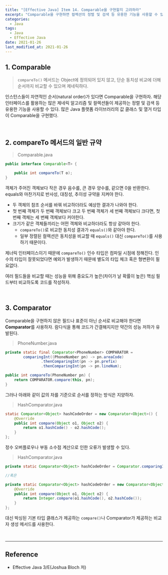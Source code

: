```yaml
---
title: "[Effective Java] Item 14. Comparable을 구현할지 고려하라"
excerpt: "Comparable을 구현하면 컬렉션의 정렬 및 검색 등 유용한 기능을 사용할 수 있다."
categories:
  - Java
tags:
  - Java
  - Effective Java
date: 2021-01-26
last_modified_at: 2021-01-26
---
```


## 1. Comparable

> ``compareTo()`` 메서드는 Object에 정의되어 있지 않고, 단순 동치성 비교에 더해 순서까지 비교할 수 있으며 제네릭하다.

인스턴스들이 자연적인 순서(natural order)가 있다면 Comparable을 구현하자. 해당 인터페이스를 활용하는 많은 제네릭 알고리즘 및 컬렉션들이 제공하는 정렬 및 검색 등 유용한 기능을 사용할 수 있다. 많은 Java 플랫폼 라이브러리의 값 클래스 및 열거 타입이 Comparable을 구현했다.

<br>

## 2. compareTo 메서드의 일반 규약

> Comparable.java

```java
public interface Comparable<T> {

    public int compareTo(T o);
}
```

객체가 주어진 객체보다 작은 경우 음수를, 큰 경우 양수를, 같으면 0을 반환한다. equals와 마찬가지로 반사성, 대칭성, 추이성 규약을 지켜야 한다.

* 두 객체의 참조 순서를 바꿔 비교하더라도 예상한 결과가 나와야 한다.
* 첫 번째 객체가 두 번째 객체보다 크고 두 번째 객체가 세 번째 객체보다 크다면, 첫 번째 객체는 세 번째 객체보다 커야한다.
* 크기가 같은 객체들끼리는 어떤 객체와 비교하더라도 항상 같아야 한다.
  * ``compareTo()``로 비교한 동치성 결과가 ``equals()``와 같아야 한다.
  * 일부 정렬된 컬렉션은 동치성을 비교할 때 ``equals()`` 대신 ``compareTo()``를 사용하기 때문이다.

제너릭 인터페이스이기 때문에 ``compareTo()`` 인수 타입은 컴파일 시점에 정해진다. 인수의 타입이 잘못되었다면 예외가 발생하기 때문에 별도의 타입 체크 혹은 형변환이 필요없다.

여러 필드들을 비교할 때는 성능을 위해 중요도가 높은(차이가 날 확률이 높은) 핵심 필드부터 비교하도록 코드를 작성하자.

<br>

## 3. Comparator

Comparable을 구현하지 않은 필드나 표준이 아닌 순서로 비교해야 한다면 **Comparator**를 사용하자. 람다식을 통해 코드가 간결해지지만 약간의 성능 저하가 유발된다.

> PhoneNumber.java

```java
private static final Comparator<PhoneNumber> COMPARATOR =
        comparingInt((PhoneNumber pn) -> pn.areaCode)
                .thenComparingInt(pn -> pn.prefix)
                .thenComparingInt(pn -> pn.lineNum);

public int compareTo(PhoneNumber pn) {
    return COMPARATOR.compare(this, pn);
}
```

그러나 아래와 같이 값의 차를 기준으로 순서를 정하는 방식은 지양하자.

> HashComparator.java

```java
static Comparator<Object> hashCodeOrder = new Comparator<Object>() {
    @Override
    public int compare(Object o1, Object o2) {
        return o1.hashCode() - o2.hashCode();
    }
};
```

정수 오버플로우나 부동 소수점 계산으로 인한 오류가 발생할 수 있다.

> HashComparator.java

```java
private static Comparator<Object> hashCodeOrder = Comparator.comparingInt(Object::hashCode);

//혹은

private static Comparator<Object> hashCodeOrder = new Comparator<Object>() {
    @Override
    public int compare(Object o1, Object o2) {
        return Integer.compare(o1.hashCode(), o2.hashCode());
    }
};
```

대신 박싱된 기본 타입 클래스가 제공하는 ``compare()``나 Comparator가 제공하는 비교자 생성 메서드를 사용한다.

<br>

---

## Reference

* Effective Java 3/E(Joshua Bloch 저)
